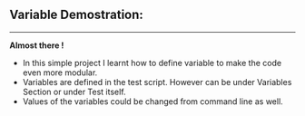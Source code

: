 ## Variable Demostration:

***

**Almost there !**
- In this simple project I learnt how to define variable to make the code even more modular.
- Variables are defined in the test script. However can be under Variables Section or under Test itself.
- Values of the variables could be changed from command line as well.